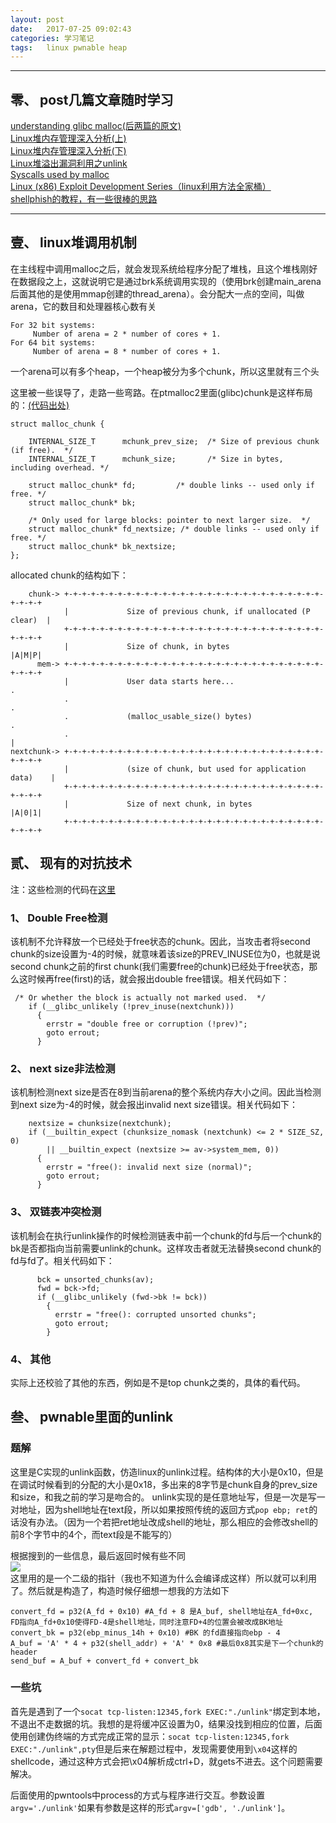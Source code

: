 ```yaml
---
layout: post
date:   2017-07-25 09:02:43
categories: 学习笔记
tags:   linux pwnable heap
---
```




---
## 零、 post几篇文章随时学习

[understanding glibc malloc(后两篇的原文)](https://sploitfun.wordpress.com/2015/02/10/understanding-glibc-malloc/)<br>
[Linux堆内存管理深入分析(上)](https://jaq.alibaba.com/community/art/show?articleid=315)<br>
[Linux堆内存管理深入分析(下)](https://jaq.alibaba.com/community/art/show?articleid=334)<br>
[Linux堆溢出漏洞利用之unlink](http://www.cnblogs.com/alisecurity/p/5563819.html)<br>
[Syscalls used by malloc](https://sploitfun.wordpress.com/2015/02/11/syscalls-used-by-malloc)<br>
[Linux (x86) Exploit Development Series（linux利用方法全家桶）](https://sploitfun.wordpress.com/2015/06/26/linux-x86-exploit-development-tutorial-series/)<br>
[shellphish的教程，有一些很棒的思路](https://github.com/shellphish/how2heap)<br>

---
## 壹、 linux堆调用机制

在主线程中调用malloc之后，就会发现系统给程序分配了堆栈，且这个堆栈刚好在数据段之上，这就说明它是通过brk系统调用实现的（使用brk创建main_arena后面其他的是使用mmap创建的thread_arena）。会分配大一点的空间，叫做arena，它的数目和处理器核心数有关<br>
```
For 32 bit systems:
     Number of arena = 2 * number of cores + 1.
For 64 bit systems:
     Number of arena = 8 * number of cores + 1.
```
一个arena可以有多个heap，一个heap被分为多个chunk，所以这里就有三个头

这里被一些误导了，走路一些弯路。在ptmalloc2里面(glibc)chunk是这样布局的：[(代码出处)](https://code.woboq.org/userspace/glibc/malloc/malloc.c.html#malloc_chunk)
```
struct malloc_chunk {

    INTERNAL_SIZE_T      mchunk_prev_size;  /* Size of previous chunk (if free).  */
    INTERNAL_SIZE_T      mchunk_size;       /* Size in bytes, including overhead. */

    struct malloc_chunk* fd;         /* double links -- used only if free. */
    struct malloc_chunk* bk;

    /* Only used for large blocks: pointer to next larger size.  */
    struct malloc_chunk* fd_nextsize; /* double links -- used only if free. */
    struct malloc_chunk* bk_nextsize;
};
```
allocated chunk的结构如下：
```
    chunk-> +-+-+-+-+-+-+-+-+-+-+-+-+-+-+-+-+-+-+-+-+-+-+-+-+-+-+-+-+-+-+-+-+
            |             Size of previous chunk, if unallocated (P clear)  |
            +-+-+-+-+-+-+-+-+-+-+-+-+-+-+-+-+-+-+-+-+-+-+-+-+-+-+-+-+-+-+-+-+
            |             Size of chunk, in bytes                     |A|M|P|
      mem-> +-+-+-+-+-+-+-+-+-+-+-+-+-+-+-+-+-+-+-+-+-+-+-+-+-+-+-+-+-+-+-+-+
            |             User data starts here...                          .
            .                                                               .
            .             (malloc_usable_size() bytes)                      .
            .                                                               |
nextchunk-> +-+-+-+-+-+-+-+-+-+-+-+-+-+-+-+-+-+-+-+-+-+-+-+-+-+-+-+-+-+-+-+-+
            |             (size of chunk, but used for application data)    |
            +-+-+-+-+-+-+-+-+-+-+-+-+-+-+-+-+-+-+-+-+-+-+-+-+-+-+-+-+-+-+-+-+
            |             Size of next chunk, in bytes                |A|0|1|
            +-+-+-+-+-+-+-+-+-+-+-+-+-+-+-+-+-+-+-+-+-+-+-+-+-+-+-+-+-+-+-+-+
```

## 贰、 现有的对抗技术
注：这些检测的代码在[这里](https://code.woboq.org/userspace/glibc/malloc/malloc.c.html#3965)
### 1、 Double Free检测
该机制不允许释放一个已经处于free状态的chunk。因此，当攻击者将second chunk的size设置为-4的时候，就意味着该size的PREV_INUSE位为0，也就是说second chunk之前的first chunk(我们需要free的chunk)已经处于free状态，那么这时候再free(first)的话，就会报出double free错误。相关代码如下：
```
 /* Or whether the block is actually not marked used.  */
    if (__glibc_unlikely (!prev_inuse(nextchunk)))
      {
        errstr = "double free or corruption (!prev)";
        goto errout;
      }
```
### 2、 next size非法检测
该机制检测next size是否在8到当前arena的整个系统内存大小之间。因此当检测到next size为-4的时候，就会报出invalid next size错误。相关代码如下：
```
    nextsize = chunksize(nextchunk);
    if (__builtin_expect (chunksize_nomask (nextchunk) <= 2 * SIZE_SZ, 0)
        || __builtin_expect (nextsize >= av->system_mem, 0))
      {
        errstr = "free(): invalid next size (normal)";
        goto errout;
      }
```
### 3、 双链表冲突检测
该机制会在执行unlink操作的时候检测链表中前一个chunk的fd与后一个chunk的bk是否都指向当前需要unlink的chunk。这样攻击者就无法替换second chunk的fd与fd了。相关代码如下：
```
      bck = unsorted_chunks(av);
      fwd = bck->fd;
      if (__glibc_unlikely (fwd->bk != bck))
        {
          errstr = "free(): corrupted unsorted chunks";
          goto errout;
        }
```

### 4、 其他
实际上还校验了其他的东西，例如是不是top chunk之类的，具体的看代码。

## 叁、 pwnable里面的unlink

### 题解
这里是C实现的unlink函数，仿造linux的unlink过程。结构体的大小是0x10，但是在调试时候看到的分配的大小是0x18，多出来的8字节是chunk自身的prev_size和size，和我之前的学习是吻合的。
unlink实现的是任意地址写，但是一次是写一对地址，因为shell地址在text段，所以如果按照传统的返回方式`pop ebp; ret`的话没有办法。（因为一个若把ret地址改成shell的地址，那么相应的会修改shell的前8个字节中的4个，而text段是不能写的）

根据搜到的一些信息，最后返回时候有些不同
<br><img src="{{ site.baseurl }}/images/T25[Q2~G2TEC~)_9XZD7WXW.png"><br>
这里用的是一个二级的指针（我也不知道为什么会编译成这样）所以就可以利用了。然后就是构造了，构造时候仔细想一想我的方法如下
```
convert_fd = p32(A_fd + 0x10) #A_fd + 8 是A_buf, shell地址在A_fd+0xc, FD指向A_fd+0x10使得FD-4是shell地址，同时注意FD+4的位置会被改成BK地址
convert_bk = p32(ebp_minus_14h + 0x10) #BK 的fd直接指向ebp - 4
A_buf = 'A' * 4 + p32(shell_addr) + 'A' * 0x8 #最后0x8其实是下一个chunk的header
send_buf = A_buf + convert_fd + convert_bk
```
### 一些坑
首先是遇到了一个`socat tcp-listen:12345,fork EXEC:"./unlink"`绑定到本地，不退出不走数据的坑。我想的是将缓冲区设置为0，结果没找到相应的位置，后面使用创建伪终端的方式完成正常的显示：`socat tcp-listen:12345,fork EXEC:"./unlink",pty`但是后来在解题过程中，发现需要使用到`\x04`这样的shellcode，通过这种方式会把\x04解析成ctrl+D，就gets不进去。这个问题需要解决。

后面使用的pwntools中process的方式与程序进行交互。参数设置`argv='./unlink'`如果有参数是这样的形式`argv=['gdb', './unlink']`。


